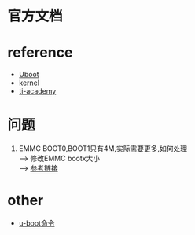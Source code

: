 
# 官方文档

# reference
- [Uboot](https://software-dl.ti.com/processor-sdk-linux/esd/AM64X/09_00_00_03/exports/docs/linux/Foundational_Components_U-Boot.html)
- [kernel](https://software-dl.ti.com/processor-sdk-linux/esd/AM64X/09_00_00_03/exports/docs/linux/Foundational_Components_Kernel.html)
- [ti-academy](https://dev.ti.com/tirex/explore/node?node=A__AE9QJS6sYz1lbERsguPCIg__linux_academy_am64x__7qm9DIS__LATEST)

# 问题
1. EMMC BOOT0,BOOT1只有4M,实际需要更多,如何处理     
   --> 修改EMMC bootx大小       
   --> [参考链接](https://e2e.ti.com/support/processors-group/processors/f/processors-forum/1264119/am6412-emmc-am64x-emmc-flashing-error-issue?tisearch=e2e-sitesearch&keymatch=emmc#)

# other
- [u-boot命令](https://u-boot.readthedocs.io/en/latest/usage/cmd/mmc.html)